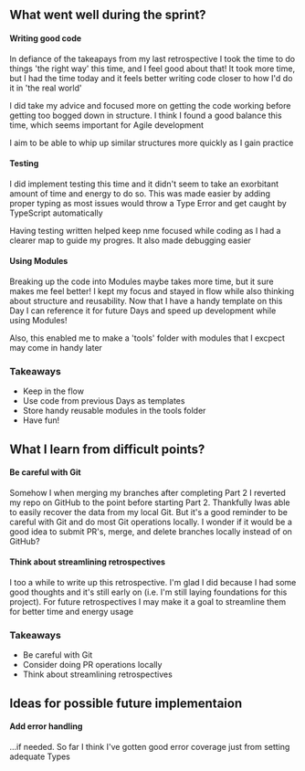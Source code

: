 ## What went well during the sprint?

#### Writing good code

In defiance of the takeapays from my last retrospective I took the 
time to do things 'the right way' this time, and I feel good about 
that! It took more time, but I had the time today and it feels 
better writing code closer to how I'd do it in 'the real world' 

I did take my advice and focused more on getting the code working 
before getting too bogged down in structure. I think I found a good 
balance this time, which seems important for Agile development

I aim to be able to whip up similar structures more quickly
as I gain practice

#### Testing

I did implement testing this time and it didn't seem to take an
exorbitant amount of time and energy to do so. This was made easier 
by adding proper typing as most issues would throw a Type Error
and get caught by TypeScript automatically

Having testing written helped keep nme focused while coding as I 
had a clearer map to guide my progres. It also made debugging easier

#### Using Modules

Breaking up the code into Modules maybe takes more time, but it sure 
makes me feel better! I kept my focus and stayed in flow while 
also thinking about structure and reusability. Now that I have a 
handy template on this Day I can reference it for future Days 
and speed up development while using Modules!

Also, this enabled me to make a 'tools' folder with modules that I 
excpect may come in handy later

### Takeaways

* Keep in the flow
* Use code from previous Days as templates
* Store handy reusable modules in the tools folder
* Have fun!

## What I learn from difficult points?

#### Be careful with Git

Somehow I when merging my branches after completing Part 2 I 
reverted my repo on GitHub to the point before starting Part 2. 
Thankfully Iwas able to easily recover the data from my local Git. 
But it's a good reminder to be careful with Git and do most Git 
operations locally. I wonder if it would be a good idea to 
submit PR's, merge, and delete branches locally instead of on GitHub?

#### Think about streamlining retrospectives

I too a while to write up this retrospective. I'm glad I did because 
I had some good thoughts and it's still early on (i.e. I'm still 
laying foundations for this project). For future retrospectives 
I may make it a goal to streamline them for better time and energy 
usage

### Takeaways

* Be careful with Git
* Consider doing PR operations locally
* Think about streamlining retrospectives

## Ideas for possible future implementaion

#### Add error handling
...if needed. So far I think I've gotten good error coverage just 
from setting adequate Types